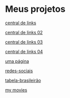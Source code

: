 #  Meus projetos


<a href="https://alexjjunio.github.io/my-projects/central-de-links/index.html"> central de links

<a href="https://alexjjunio.github.io/my-projects/central-de-links-002/index.html"> central de links 02

<a href="https://alexjjunio.github.io/my-projects/central-de-links-003/index.html"> central de links 03

<a href="https://alexjjunio.github.io/my-projects/central-de-links-004/index.html"> central de links 04

<a href="https://alexjjunio.github.io/my-projects/site-gabriella/index.html"> uma página

<a href="https://alexjjunio.github.io/my-projects/redes-sociais/index.html"> redes-sociais

<a href="https://alexjjunio.github.io/my-projects/tabela-brasileirao/index.html"> tabela-brasileirão

<a href="https://alexjjunio.github.io/my-projects/my-favorite-movies/index.html"> my movies


